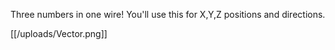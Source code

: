 Three numbers in one wire! You'll use this for X,Y,Z positions and directions.

[[/uploads/Vector.png]]